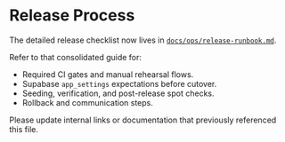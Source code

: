 # Release Process

The detailed release checklist now lives in [`docs/ops/release-runbook.md`](./docs/ops/release-runbook.md).

Refer to that consolidated guide for:

- Required CI gates and manual rehearsal flows.
- Supabase `app_settings` expectations before cutover.
- Seeding, verification, and post-release spot checks.
- Rollback and communication steps.

Please update internal links or documentation that previously referenced this file.

